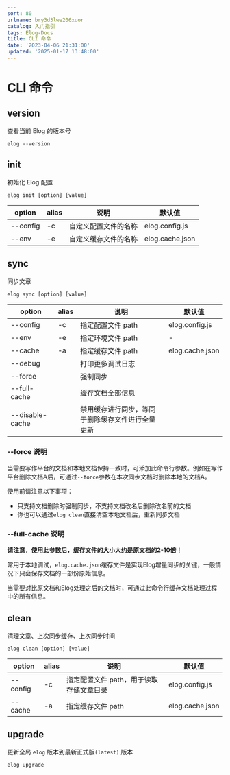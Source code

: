 ```yaml
---
sort: 80
urlname: bry3d3lwe206xuor
catalog: 入门指引
tags: Elog-Docs
title: CLI 命令
date: '2023-04-06 21:31:00'
updated: '2025-01-17 13:48:00'
---
```


# CLI 命令


## version


查看当前 Elog 的版本号


```shell
elog --version
```


## init


初始化 Elog 配置


```shell
elog init [option] [value]
```


| option   | alias | 说明         | 默认值             |
| -------- | ----- | ---------- | --------------- |
| --config | -c    | 自定义配置文件的名称 | elog.config.js  |
| --env    | -e    | 自定义缓存文件的名称 | elog.cache.json |


## sync


同步文章


```shell
elog sync [option] [value]
```


| option          | alias | 说明                       | 默认值             |
| --------------- | ----- | ------------------------ | --------------- |
| --config        | -c    | 指定配置文件 path              | elog.config.js  |
| --env           | -e    | 指定环境文件 path              | -               |
| --cache         | -a    | 指定缓存文件 path              | elog.cache.json |
| --debug         |       | 打印更多调试日志                 |                 |
| --force         |       | 强制同步                     |                 |
| --full-cache    |       | 缓存文档全部信息                 |                 |
| --disable-cache |       | 禁用缓存进行同步，等同于删除缓存文件进行全量更新 |                 |


### --force 说明


当需要写作平台的文档和本地文档保持一致时，可添加此命令行参数。例如在写作平台删除文档A后，可通过`--force`参数在本次同步文档时删除本地的文档A。


使用前请注意以下事项：

- 只支持文档删除时强制同步，不支持文档改名后删除改名前的文档
- 你也可以通过`elog clean`直接清空本地文档后，重新同步文档

### --full-cache 说明


**请注意，使用此参数后，缓存文件的大小大约是原文档的2-10倍！**


常用于本地调试，`elog.cache.json`缓存文件是实现Elog增量同步的关键，一般情况下只会保存文档的一部份原始信息。


当需要对比原文档和Elog处理之后的文档时，可通过此命令行缓存文档处理过程中的所有信息。


## clean


清理文章、上次同步缓存、上次同步时间


```shell
elog clean [option] [value]
```


| option   | alias | 说明                     | 默认值             |
| -------- | ----- | ---------------------- | --------------- |
| --config | -c    | 指定配置文件 path，用于读取存储文章目录 | elog.config.js  |
| --cache  | -a    | 指定缓存文件 path            | elog.cache.json |


## upgrade


更新全局 `elog` 版本到最新正式版`(latest)` 版本


```shell
elog upgrade
```

